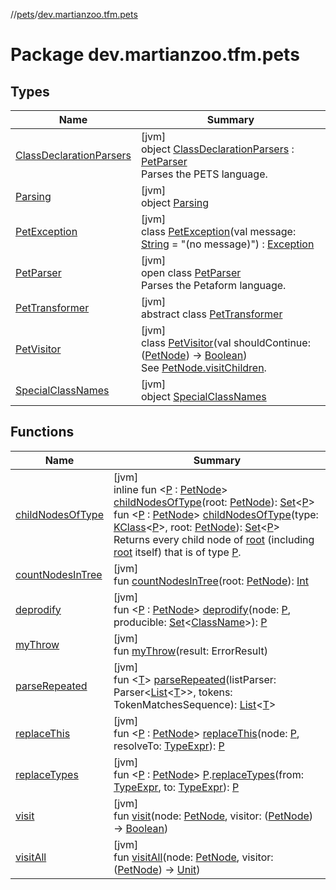 //[pets](../../index.md)/[dev.martianzoo.tfm.pets](index.md)

# Package dev.martianzoo.tfm.pets

## Types

| Name | Summary |
|---|---|
| [ClassDeclarationParsers](-class-declaration-parsers/index.md) | [jvm]<br>object [ClassDeclarationParsers](-class-declaration-parsers/index.md) : [PetParser](-pet-parser/index.md)<br>Parses the PETS language. |
| [Parsing](-parsing/index.md) | [jvm]<br>object [Parsing](-parsing/index.md) |
| [PetException](-pet-exception/index.md) | [jvm]<br>class [PetException](-pet-exception/index.md)(val message: [String](https://kotlinlang.org/api/latest/jvm/stdlib/kotlin/-string/index.html) = &quot;(no message)&quot;) : [Exception](https://docs.oracle.com/javase/8/docs/api/java/lang/Exception.html) |
| [PetParser](-pet-parser/index.md) | [jvm]<br>open class [PetParser](-pet-parser/index.md)<br>Parses the Petaform language. |
| [PetTransformer](-pet-transformer/index.md) | [jvm]<br>abstract class [PetTransformer](-pet-transformer/index.md) |
| [PetVisitor](-pet-visitor/index.md) | [jvm]<br>class [PetVisitor](-pet-visitor/index.md)(val shouldContinue: ([PetNode](../dev.martianzoo.tfm.pets.ast/-pet-node/index.md)) -&gt; [Boolean](https://kotlinlang.org/api/latest/jvm/stdlib/kotlin/-boolean/index.html))<br>See [PetNode.visitChildren](../dev.martianzoo.tfm.pets.ast/-pet-node/visit-children.md). |
| [SpecialClassNames](-special-class-names/index.md) | [jvm]<br>object [SpecialClassNames](-special-class-names/index.md) |

## Functions

| Name | Summary |
|---|---|
| [childNodesOfType](child-nodes-of-type.md) | [jvm]<br>inline fun &lt;[P](child-nodes-of-type.md) : [PetNode](../dev.martianzoo.tfm.pets.ast/-pet-node/index.md)&gt; [childNodesOfType](child-nodes-of-type.md)(root: [PetNode](../dev.martianzoo.tfm.pets.ast/-pet-node/index.md)): [Set](https://kotlinlang.org/api/latest/jvm/stdlib/kotlin.collections/-set/index.html)&lt;[P](child-nodes-of-type.md)&gt;<br>fun &lt;[P](child-nodes-of-type.md) : [PetNode](../dev.martianzoo.tfm.pets.ast/-pet-node/index.md)&gt; [childNodesOfType](child-nodes-of-type.md)(type: [KClass](https://kotlinlang.org/api/latest/jvm/stdlib/kotlin.reflect/-k-class/index.html)&lt;[P](child-nodes-of-type.md)&gt;, root: [PetNode](../dev.martianzoo.tfm.pets.ast/-pet-node/index.md)): [Set](https://kotlinlang.org/api/latest/jvm/stdlib/kotlin.collections/-set/index.html)&lt;[P](child-nodes-of-type.md)&gt;<br>Returns every child node of [root](child-nodes-of-type.md) (including [root](child-nodes-of-type.md) itself) that is of type [P](child-nodes-of-type.md). |
| [countNodesInTree](count-nodes-in-tree.md) | [jvm]<br>fun [countNodesInTree](count-nodes-in-tree.md)(root: [PetNode](../dev.martianzoo.tfm.pets.ast/-pet-node/index.md)): [Int](https://kotlinlang.org/api/latest/jvm/stdlib/kotlin/-int/index.html) |
| [deprodify](deprodify.md) | [jvm]<br>fun &lt;[P](deprodify.md) : [PetNode](../dev.martianzoo.tfm.pets.ast/-pet-node/index.md)&gt; [deprodify](deprodify.md)(node: [P](deprodify.md), producible: [Set](https://kotlinlang.org/api/latest/jvm/stdlib/kotlin.collections/-set/index.html)&lt;[ClassName](../dev.martianzoo.tfm.pets.ast/-class-name/index.md)&gt;): [P](deprodify.md) |
| [myThrow](my-throw.md) | [jvm]<br>fun [myThrow](my-throw.md)(result: ErrorResult) |
| [parseRepeated](parse-repeated.md) | [jvm]<br>fun &lt;[T](parse-repeated.md)&gt; [parseRepeated](parse-repeated.md)(listParser: Parser&lt;[List](https://kotlinlang.org/api/latest/jvm/stdlib/kotlin.collections/-list/index.html)&lt;[T](parse-repeated.md)&gt;&gt;, tokens: TokenMatchesSequence): [List](https://kotlinlang.org/api/latest/jvm/stdlib/kotlin.collections/-list/index.html)&lt;[T](parse-repeated.md)&gt; |
| [replaceThis](replace-this.md) | [jvm]<br>fun &lt;[P](replace-this.md) : [PetNode](../dev.martianzoo.tfm.pets.ast/-pet-node/index.md)&gt; [replaceThis](replace-this.md)(node: [P](replace-this.md), resolveTo: [TypeExpr](../dev.martianzoo.tfm.pets.ast/-type-expr/index.md)): [P](replace-this.md) |
| [replaceTypes](replace-types.md) | [jvm]<br>fun &lt;[P](replace-types.md) : [PetNode](../dev.martianzoo.tfm.pets.ast/-pet-node/index.md)&gt; [P](replace-types.md).[replaceTypes](replace-types.md)(from: [TypeExpr](../dev.martianzoo.tfm.pets.ast/-type-expr/index.md), to: [TypeExpr](../dev.martianzoo.tfm.pets.ast/-type-expr/index.md)): [P](replace-types.md) |
| [visit](visit.md) | [jvm]<br>fun [visit](visit.md)(node: [PetNode](../dev.martianzoo.tfm.pets.ast/-pet-node/index.md), visitor: ([PetNode](../dev.martianzoo.tfm.pets.ast/-pet-node/index.md)) -&gt; [Boolean](https://kotlinlang.org/api/latest/jvm/stdlib/kotlin/-boolean/index.html)) |
| [visitAll](visit-all.md) | [jvm]<br>fun [visitAll](visit-all.md)(node: [PetNode](../dev.martianzoo.tfm.pets.ast/-pet-node/index.md), visitor: ([PetNode](../dev.martianzoo.tfm.pets.ast/-pet-node/index.md)) -&gt; [Unit](https://kotlinlang.org/api/latest/jvm/stdlib/kotlin/-unit/index.html)) |
